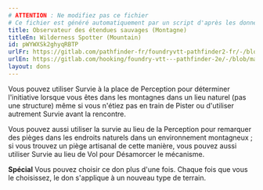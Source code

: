 ```yaml
---
# ATTENTION : Ne modifiez pas ce fichier
# Ce fichier est généré automatiquement par un script d'après les données du module Foundry VTT officiel et de sa traduction
title: Observateur des étendues sauvages (Montagne)
titleEn: Wilderness Spotter (Mountain)
id: pWYWXSk2ghyqRBTP
urlFr: https://gitlab.com/pathfinder-fr/foundryvtt-pathfinder2-fr/-/blob/master/data/feats/pWYWXSk2ghyqRBTP.htm
urlEn: https://gitlab.com/hooking/foundry-vtt---pathfinder-2e/-/blob/master/packs/data/feats.db/wilderness-spotter-mountain.json
layout: dons
---
```

Vous pouvez utiliser Survie à la place de Perception pour déterminer l'initiative lorsque vous êtes dans les montagnes dans un lieu naturel (pas une structure) même si vous n'étiez pas en train de Pister ou d'utiliser autrement Survie avant la rencontre.

Vous pouvez aussi utiliser la survie au lieu de la Perception pour remarquer des pièges dans les endroits naturels dans un environnement montagneux ; si vous trouvez un piège artisanal de cette manière, vous pouvez aussi utiliser Survie au lieu de Vol pour Désamorcer le mécanisme.

**Spécial** Vous pouvez choisir ce don plus d'une fois. Chaque fois que vous le choisissez, le don s'applique à un nouveau type de terrain.
